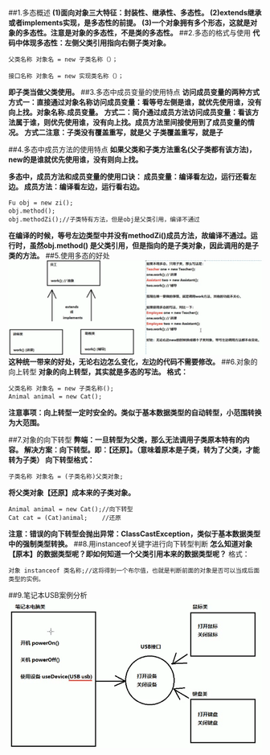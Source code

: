 ##1.多态概述
**(1)面向对象三大特征：封装性、继承性、多态性。
(2)extends继承或者implements实现，是多态性的前提。
(3)一个对象拥有多个形态，这就是对象的多态性。注意是对象的多态性，不是类的多态性。**
##2.多态的格式与使用
**代码中体现多态性：左侧父类引用指向右侧子类对象。**

	父类名称 对象名 = new 子类名称（）；
	
	接口名称 对象名 = new 实现类名称（）；

**即子类当做父类使用。**
##3.多态中成员变量的使用特点
**访问成员变量的两种方式**
**方式一：直接通过对象名称访问成员变量：看等号左侧是谁，就优先使用谁，没有向上找。对象名称.成员变量。**
**方式二：简介通过成员方法访问成员变量：看该方法属于谁，则优先使用谁，没有向上找。成员方法里间接使用到了成员变量的情况。**
**方式二注意：子类没有覆盖重写，就是父
			 子类覆盖重写，就是子**

##4.多态中成员方法的使用特点
**如果父类和子类方法重名(父子类都有该方法)，new的是谁就优先使用谁，没有则向上找。**

**多态中，成员方法和成员变量的使用口诀：
成员变量：编译看左边，运行还看左边。
成员方法：编译看左边，运行看右边。**

	Fu obj = new zi();
	obj.method();
	obj.methodZi();//子类特有方法，但是obj是父类引用，编译不通过

**在编译的时候，等号左边类型中并没有methodZi()成员方法，故编译不通过。运行时，虽然obj.method() 是父类引用，但是指向的是子类对象，因此调用的是子类的方法。**
##5.使用多态的好处
![](multi.png)
**这种统一带来的好处，无论右边怎么变化，左边的代码不需要修改。**
##6.对象的向上转型
**对象的向上转型，其实就是多态的写法。
格式：**

	父类名称 对象名 = new 子类名称();
	Animal animal = new Cat();

**注意事项：向上转型一定时安全的。类似于基本数据类型的自动转型，小范围转换为大范围。** 



##7.对象的向下转型
**弊端：一旦转型为父类，那么无法调用子类原本特有的内容。
解决方案：向下转型。即：【还原】。（意味着原本是子类，转为了父类，才能转为子类）
向下转型格式：**
	 
	子类名称 对象名 = (子类名称)父类对象;

**将父类对象【还原】成本来的子类对象。**

	Animal animal = new Cat();//向下转型
	Cat cat = (Cat)animal;	  //还原

**注意：错误的向下转型会抛出异常：ClassCastException，类似于基本数据类型中的强制类型转换。**
##8.用instanceof关键字进行向下转型判断
**怎么知道对象【原本】的数据类型呢？即如何知道一个父类引用本来的数据类型呢？**
格式：

	对象 instanceof 类名称;//这将得到一个布尔值，也就是判断前面的对象是否可以当成后面类型的实例。
##9.笔记本USB案例分析
![](interface.png)
